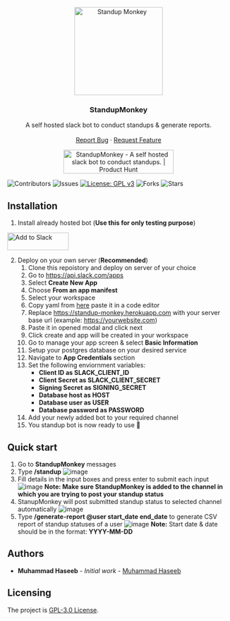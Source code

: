 <p align="center">
  <a href="https://github.com/iam-mhaseeb/StandupMonkey">
    <img src="https://user-images.githubusercontent.com/15142776/123471571-6c043280-d60f-11eb-8db3-2f706fe47b4e.png" alt="Standup Monkey" width="200px">
  </a>

<h3 align="center">StandupMonkey</h3>

  <p align="center">
    A self hosted slack bot to conduct standups &amp; generate reports.
    <br />
    <br />
    <a href="https://github.com/iam-mhaseeb/StandupMonkey/issues">Report Bug</a>
    ·
    <a href="https://github.com/iam-mhaseeb/StandupMonkey/issues">Request Feature</a>
  </p>
  <p align="center">
   <a href="https://www.producthunt.com/posts/standupmonkey?utm_source=badge-featured&utm_medium=badge&utm_souce=badge-standupmonkey" target="_blank"><img src="https://api.producthunt.com/widgets/embed-image/v1/featured.svg?post_id=301821&theme=dark" alt="StandupMonkey - A self hosted slack bot to conduct standups. | Product Hunt" style="width: 250px; height: 54px;" width="250" height="54" /></a>
  </p>
</p>

![Contributors](https://img.shields.io/github/contributors/iam-mhaseeb/StandupMonkey)
![Issues](https://img.shields.io/github/issues-raw/iam-mhaseeb/StandupMonkey)
[![License: GPL v3](https://img.shields.io/badge/License-GPLv3-blue.svg)](https://www.gnu.org/licenses/gpl-3.0)
![Forks](https://img.shields.io/github/forks/iam-mhaseeb/StandupMonkey?style=social)
![Stars](https://img.shields.io/github/stars/iam-mhaseeb/StandupMonkey?style=social)

Installation
-----------
1. Install already hosted bot (**Use this for only testing purpose**)

<a href="https://standup-monkey.herokuapp.com/slack/install"><img alt="Add to Slack" height="40" width="139" src="https://platform.slack-edge.com/img/add_to_slack.png" srcSet="https://platform.slack-edge.com/img/add_to_slack.png 1x, https://platform.slack-edge.com/img/add_to_slack@2x.png 2x" /></a>

2. Deploy on your own server (**Recommended**)
    1. Clone this repoistory and deploy on server of your choice
    2. Go to https://api.slack.com/apps
    4. Select **Create New App**
    5. Choose **From an app manifest**
    6. Select your workspace
    7. Copy yaml from [here](https://github.com/iam-mhaseeb/StandupMonkey/blob/main/manifest/app.yml) paste it in a code editor
    8. Replace https://standup-monkey.herokuapp.com with your server base url (example: https://yourwebsite.com)
    9. Paste it in opened modal and click next
    10. Click create and app will be created in your workspace
    11. Go to manage your app screen & select **Basic Information**
    12. Setup your postgres database on your desired service
    13. Navigate to **App Credentials** section
    14. Set the following enviornment variables:
        * **Client ID as SLACK_CLIENT_ID**
        * **Client Secret as SLACK_CLIENT_SECRET**
        * **Signing Secret as SIGNING_SECRET**
        * **Database host as HOST**
        * **Database user as USER**
        * **Database password as PASSWORD**
    15. Add your newly added bot to your required channel  
    16. You standup bot is now ready to use 🎉 
 
Quick start
-----------
1. Go to **StandupMonkey** messages
2. Type **/standup**
![image](https://user-images.githubusercontent.com/15142776/123472160-3ca1f580-d610-11eb-9f1e-16e12e2c4897.png)
3. Fill details in the input boxes and press enter to submit each input
![image](https://user-images.githubusercontent.com/15142776/123472383-88549f00-d610-11eb-9e7c-fa3e176330c5.png)
**Note: Make sure StandupMonkey is added to the channel in which you are trying to post your standup status**
4. StanupMonkey will post submitted standup status to selected channel automatically
![image](https://user-images.githubusercontent.com/15142776/123472559-c0f47880-d610-11eb-8d95-ef60c3f709e5.png)
3. Type **/generate-report @user start_date end_date** to generate CSV report of standup statuses of a user
![image](https://user-images.githubusercontent.com/15142776/126823317-c14ba478-4870-49b7-bd01-7a660e3135e5.png)
**Note:** Start date & date should be in the format: **YYYY-MM-DD**

## Authors

* **Muhammad Haseeb** - *Initial work* - [Muhammad Haseeb](https://github.com/iam-mhaseeb)

## Licensing
The project is [GPL-3.0 License](LICENSE).
